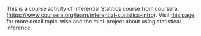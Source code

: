 This is a course activity of Inferential Statitics course from coursera. (https://www.coursera.org/learn/inferential-statistics-intro). Visit [this page](https://akshaykumarreddy.github.io/stat-inference-proj) for more detail topic-wise and the mini-project about using statistical inference.
